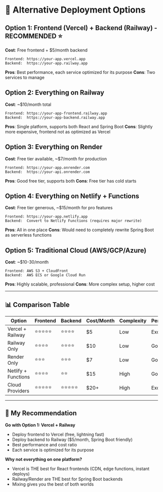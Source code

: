 # 🚀 Alternative Deployment Options

## Option 1: Frontend (Vercel) + Backend (Railway) - RECOMMENDED ⭐
**Cost**: Free frontend + $5/month backend
```
Frontend: https://your-app.vercel.app
Backend:  https://your-app.railway.app
```
**Pros**: Best performance, each service optimized for its purpose
**Cons**: Two services to manage

## Option 2: Everything on Railway
**Cost**: ~$10/month total
```
Frontend: https://your-app-frontend.railway.app  
Backend:  https://your-app-backend.railway.app
```
**Pros**: Single platform, supports both React and Spring Boot
**Cons**: Slightly more expensive, frontend not as optimized as Vercel

## Option 3: Everything on Render
**Cost**: Free tier available, ~$7/month for production
```
Frontend: https://your-app.onrender.com
Backend:  https://your-api.onrender.com  
```
**Pros**: Good free tier, supports both
**Cons**: Free tier has cold starts

## Option 4: Everything on Netlify + Functions
**Cost**: Free tier generous, ~$15/month for pro features
```
Frontend: https://your-app.netlify.app
Backend:  Convert to Netlify Functions (requires major rewrite)
```
**Pros**: All in one place
**Cons**: Would need to completely rewrite Spring Boot as serverless functions

## Option 5: Traditional Cloud (AWS/GCP/Azure)
**Cost**: ~$10-30/month
```
Frontend: AWS S3 + CloudFront
Backend:  AWS ECS or Google Cloud Run
```
**Pros**: Highly scalable, professional
**Cons**: More complex setup, higher cost

---

## 📊 Comparison Table

| Option | Frontend | Backend | Cost/Month | Complexity | Performance |
|--------|----------|---------|------------|------------|-------------|
| Vercel + Railway | ⭐⭐⭐⭐⭐ | ⭐⭐⭐⭐ | $5 | Low | Excellent |
| Railway Only | ⭐⭐⭐⭐ | ⭐⭐⭐⭐ | $10 | Low | Good |
| Render Only | ⭐⭐⭐ | ⭐⭐⭐ | $7 | Low | Good |
| Netlify + Functions | ⭐⭐⭐⭐ | ⭐⭐ | $15 | High | Good |
| Cloud Providers | ⭐⭐⭐⭐⭐ | ⭐⭐⭐⭐⭐ | $20+ | High | Excellent |

---

## 🎯 My Recommendation

**Go with Option 1: Vercel + Railway**
- Deploy frontend to Vercel (free, lightning fast)
- Deploy backend to Railway ($5/month, Spring Boot friendly)
- Best performance and cost ratio
- Each service is optimized for its purpose

**Why not everything on one platform?**
- Vercel is THE best for React frontends (CDN, edge functions, instant deploys)
- Railway/Render are THE best for Spring Boot backends
- Mixing gives you the best of both worlds
